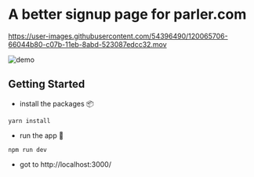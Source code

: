# A better signup page for parler.com

https://user-images.githubusercontent.com/54396490/120065706-66044b80-c07b-11eb-8abd-523087edcc32.mov

![demo](https://user-images.githubusercontent.com/54396490/120065893-60f3cc00-c07c-11eb-8a20-3590f5c6ba82.png)


## Getting Started
- install the packages 📦
```
yarn install
```
- run the app 🏃
```
npm run dev
```
- got to http://localhost:3000/

